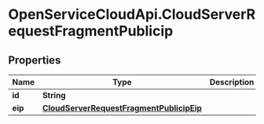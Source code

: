 # OpenServiceCloudApi.CloudServerRequestFragmentPublicip

## Properties

Name | Type | Description | Notes
------------ | ------------- | ------------- | -------------
**id** | **String** |  | [optional] 
**eip** | [**CloudServerRequestFragmentPublicipEip**](CloudServerRequestFragmentPublicipEip.md) |  | [optional] 


